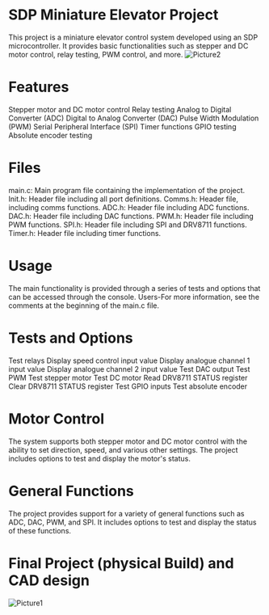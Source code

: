 # SDP Miniature Elevator Project
This project is a miniature elevator control system developed using an SDP microcontroller. It provides basic functionalities such as stepper and DC motor control, relay testing, PWM control, and more.
![Picture2](https://user-images.githubusercontent.com/66371106/233225188-f72896d8-9452-41dd-8a47-9e564c1f19c3.jpg)

# Features
Stepper motor and DC motor control
Relay testing
Analog to Digital Converter (ADC)
Digital to Analog Converter (DAC)
Pulse Width Modulation (PWM)
Serial Peripheral Interface (SPI)
Timer functions
GPIO testing
Absolute encoder testing

# Files
main.c: Main program file containing the implementation of the project.
Init.h: Header file including all port definitions.
Comms.h: Header file, including comms functions.
ADC.h: Header file including ADC functions.
DAC.h: Header file including DAC functions.
PWM.h: Header file including PWM functions.
SPI.h: Header file including SPI and DRV8711 functions.
Timer.h: Header file including timer functions.
# Usage
The main functionality is provided through a series of tests and options that can be accessed through the console. Users-For more information, see the comments at the beginning of the main.c file.

# Tests and Options
Test relays
Display speed control input value
Display analogue channel 1 input value
Display analogue channel 2 input value
Test DAC output
Test PWM
Test stepper motor
Test DC motor
Read DRV8711 STATUS register
Clear DRV8711 STATUS register
Test GPIO inputs
Test absolute encoder
# Motor Control
The system supports both stepper motor and DC motor control with the ability to set direction, speed, and various other settings. The project includes options to test and display the motor's status.

# General Functions
The project provides support for a variety of general functions such as ADC, DAC, PWM, and SPI. It includes options to test and display the status of these functions.
# Final Project (physical Build) and CAD design
![Picture1](https://user-images.githubusercontent.com/66371106/233225184-eae96898-68bf-4ea2-844c-2541f38f0af8.jpg)


